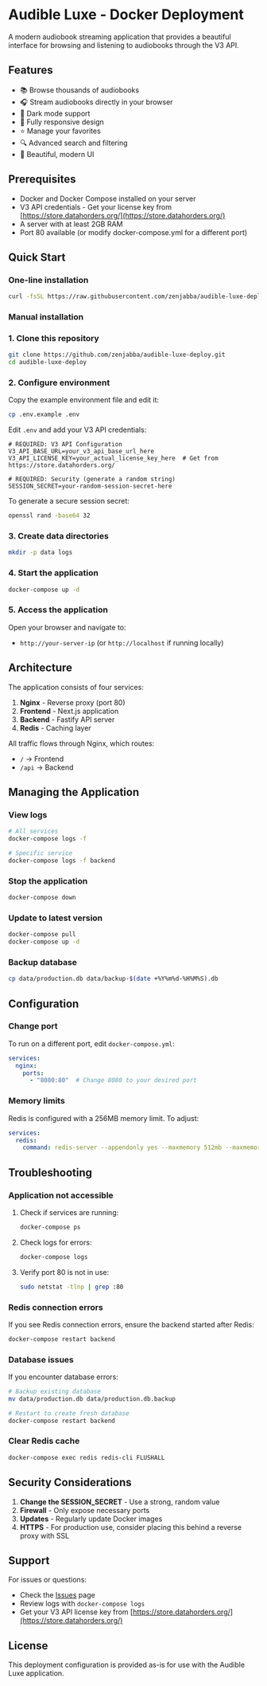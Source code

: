 # Audible Luxe - Docker Deployment

A modern audiobook streaming application that provides a beautiful interface for browsing and listening to audiobooks through the V3 API.

## Features

- 📚 Browse thousands of audiobooks
- 🎧 Stream audiobooks directly in your browser
- 🌙 Dark mode support
- 📱 Fully responsive design
- ⭐ Manage your favorites
- 🔍 Advanced search and filtering
- 🎨 Beautiful, modern UI

## Prerequisites

- Docker and Docker Compose installed on your server
- V3 API credentials - Get your license key from [https://store.datahorders.org/](https://store.datahorders.org/)
- A server with at least 2GB RAM
- Port 80 available (or modify docker-compose.yml for a different port)

## Quick Start

### One-line installation

```bash
curl -fsSL https://raw.githubusercontent.com/zenjabba/audible-luxe-deploy/main/setup.sh | bash
```

### Manual installation

### 1. Clone this repository

```bash
git clone https://github.com/zenjabba/audible-luxe-deploy.git
cd audible-luxe-deploy
```

### 2. Configure environment

Copy the example environment file and edit it:

```bash
cp .env.example .env
```

Edit `.env` and add your V3 API credentials:

```env
# REQUIRED: V3 API Configuration
V3_API_BASE_URL=your_v3_api_base_url_here
V3_API_LICENSE_KEY=your_actual_license_key_here  # Get from https://store.datahorders.org/

# REQUIRED: Security (generate a random string)
SESSION_SECRET=your-random-session-secret-here
```

To generate a secure session secret:
```bash
openssl rand -base64 32
```

### 3. Create data directories

```bash
mkdir -p data logs
```

### 4. Start the application

```bash
docker-compose up -d
```

### 5. Access the application

Open your browser and navigate to:
- `http://your-server-ip` (or `http://localhost` if running locally)

## Architecture

The application consists of four services:

1. **Nginx** - Reverse proxy (port 80)
2. **Frontend** - Next.js application
3. **Backend** - Fastify API server
4. **Redis** - Caching layer

All traffic flows through Nginx, which routes:
- `/` → Frontend
- `/api` → Backend

## Managing the Application

### View logs

```bash
# All services
docker-compose logs -f

# Specific service
docker-compose logs -f backend
```

### Stop the application

```bash
docker-compose down
```

### Update to latest version

```bash
docker-compose pull
docker-compose up -d
```

### Backup database

```bash
cp data/production.db data/backup-$(date +%Y%m%d-%H%M%S).db
```

## Configuration

### Change port

To run on a different port, edit `docker-compose.yml`:

```yaml
services:
  nginx:
    ports:
      - "8080:80"  # Change 8080 to your desired port
```

### Memory limits

Redis is configured with a 256MB memory limit. To adjust:

```yaml
services:
  redis:
    command: redis-server --appendonly yes --maxmemory 512mb --maxmemory-policy allkeys-lru
```

## Troubleshooting

### Application not accessible

1. Check if services are running:
   ```bash
   docker-compose ps
   ```

2. Check logs for errors:
   ```bash
   docker-compose logs
   ```

3. Verify port 80 is not in use:
   ```bash
   sudo netstat -tlnp | grep :80
   ```

### Redis connection errors

If you see Redis connection errors, ensure the backend started after Redis:

```bash
docker-compose restart backend
```

### Database issues

If you encounter database errors:

```bash
# Backup existing database
mv data/production.db data/production.db.backup

# Restart to create fresh database
docker-compose restart backend
```

### Clear Redis cache

```bash
docker-compose exec redis redis-cli FLUSHALL
```

## Security Considerations

1. **Change the SESSION_SECRET** - Use a strong, random value
2. **Firewall** - Only expose necessary ports
3. **Updates** - Regularly update Docker images
4. **HTTPS** - For production use, consider placing this behind a reverse proxy with SSL

## Support

For issues or questions:
- Check the [Issues](https://github.com/zenjabba/audible-luxe-deploy/issues) page
- Review logs with `docker-compose logs`
- Get your V3 API license key from [https://store.datahorders.org/](https://store.datahorders.org/)

## License

This deployment configuration is provided as-is for use with the Audible Luxe application.